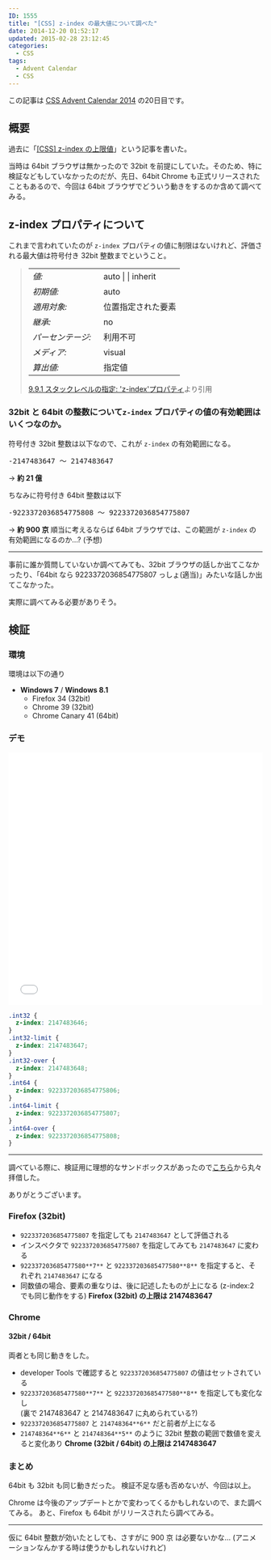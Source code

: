 ```yaml
---
ID: 1555
title: "[CSS] z-index の最大値について調べた"
date: 2014-12-20 01:52:17
updated: 2015-02-28 23:12:45
categories:
  - CSS
tags:
  - Advent Calendar
  - CSS
---
```


<p class="c-alert">この記事は <a href="http://qiita.com/advent-calendar/2014/css">CSS Advent Calendar 2014</a> の20日目です。</p>

<!--more-->

## 概要

過去に「[[CSS] z-index の上限値](20130530161519.html "[CSS] z-index の上限値")」という記事を書いた。

当時は 64bit ブラウザは無かったので 32bit を前提にしていた。そのため、特に検証などもしていなかったのだが、先日、64bit Chrome も正式リリースされたこともあるので、今回は 64bit ブラウザでどういう動きをするのか含めて調べてみる。

## z-index プロパティについて

これまで言われていたのが `z-index` プロパティの値に制限はないけれど、評価される最大値は符号付き 32bit 整数までということ。

<blockquote>
  <table cellpadding="0" cellspacing="0">
    <tbody>
      <tr valign="baseline"><td><em>値:</em>  </td><td>auto | <span class="value-inst-integer"><integer></span> | <span class="value-inst-inherit">inherit</span></td></tr>
      <tr valign="baseline"><td><em>初期値:</em>  </td><td>auto</td></tr>
      <tr valign="baseline"><td><em>適用対象:</em>  </td><td>位置指定された要素</td></tr>
      <tr valign="baseline"><td><em>継承:</em>  </td><td>no</td></tr>
      <tr valign="baseline"><td><em>パーセンテージ:</em>  </td><td>利用不可</td></tr>
      <tr valign="baseline"><td><em>メディア:</em>  </td><td>visual</td></tr>
      <tr valign="baseline"><td><em>算出値:</em>  </td><td>指定値</td></tr>
    </tbody>
  </table>
  <footer><a href="http://momdo.s35.xrea.com/web-html-test/spec/CSS21/visuren.html#propdef-z-index">9.9.1 スタックレベルの指定: 'z-index'プロパティ</a>より引用</footer>
</blockquote>

### 32bit と 64bit の整数について`z-index` プロパティの値の有効範囲はいくつなのか。

符号付き 32bit 整数は以下なので、これが `z-index` の有効範囲になる。

<pre>
-2147483647 ～ 2147483647
</pre>

-> **約 21 億**

ちなみに符号付き 64bit 整数は以下

<pre>
-9223372036854775808 ～ 9223372036854775807
</pre>

<pre style="display:none">
9*10^18 = 9000000000000000000 (900京)
</pre>

-> **約 900 京**
順当に考えるならば 64bit ブラウザでは、この範囲が `z-index` の有効範囲になるのか…? (予想)

---

事前に誰か質問していないか調べてみても、32bit ブラウザの話しか出てこなかったり、「64bit なら 9223372036854775807 っしょ(適当)」みたいな話しか出てこなかった。

実際に調べてみる必要がありそう。

## 検証

### 環境

環境は以下の通り

- **Windows 7** / **Windows 8.1**
  - Firefox 34 (32bit)
  - Chrome 39 (32bit)
  - Chrome Canary 41 (64bit)

### デモ

<iframe height='500' scrolling='no' title='a verification on the maximum value of z-index' src='//codepen.io/hiro0218/embed/VqXxBV/?height=500&theme-id=light&default-tab=result' frameborder='no' allowtransparency='true' allowfullscreen='true' style='width: 100%;'>See the Pen <a href='https://codepen.io/hiro0218/pen/VqXxBV/'>a verification on the maximum value of z-index</a> by hiro (<a href='https://codepen.io/hiro0218'>@hiro0218</a>) on <a href='https://codepen.io'>CodePen</a>.
</iframe>

```css
.int32 {
  z-index: 2147483646;
}
.int32-limit {
  z-index: 2147483647;
}
.int32-over {
  z-index: 2147483648;
}
.int64 {
  z-index: 9223372036854775806;
}
.int64-limit {
  z-index: 9223372036854775807;
}
.int64-over {
  z-index: 9223372036854775808;
}
```

---

調べている際に、検証用に理想的なサンドボックスがあったので<a href="http://jsfiddle.net/bdukes/76MCf/2/show/">こちら</a>から丸々拝借した。

ありがとうございます。

### Firefox (32bit)

- `9223372036854775807` を指定しても `2147483647` として評価される
- インスペクタで `9223372036854775807` を指定してみても `2147483647` に変わる
- `922337203685477580**7**` と `922337203685477580**8**` を指定すると、それぞれ `2147483647` になる
- 同数値の場合、要素の重なりは、後に記述したものが上になる (z-index:2 でも同じ動作をする)
  **Firefox (32bit) の上限は 2147483647**

### Chrome

#### 32bit / 64bit

両者とも同じ動きをした。

- developer Tools で確認すると `9223372036854775807` の値はセットされている
- `922337203685477580**7**` と `922337203685477580**8**` を指定しても変化なし  
   (裏で 2147483647 と 2147483647 に丸められている?)
- `9223372036854775807` と `214748364**6**` だと前者が上になる
- `214748364**6**` と `214748364**5**` のように 32bit 整数の範囲で数値を変えると変化あり
  **Chrome (32bit / 64bit) の上限は 2147483647**

### まとめ

64bit も 32bit も同じ動きだった。
検証不足な感も否めないが、今回は以上。

Chrome は今後のアップデートとかで変わってくるかもしれないので、また調べてみる。
あと、Firefox も 64bit がリリースされたら調べてみる。

---

仮に 64bit 整数が効いたとしても、さすがに 900 京 は必要ないかな… (アニメーションなんかする時は使うかもしれないけれど)
